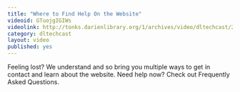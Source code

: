 ```yaml
---
title: "Where to Find Help On the Website"
videoid: GTuojgIGIWs
videolink: http://tonks.darienlibrary.org/1/archives/video/dltechcast/20160531_website_help.mov
category: dltechcast
layout: video
published: yes
---
```


Feeling lost? We understand and so bring you multiple ways to get in contact and learn about the website. Need help now? Check out Frequently Asked Questions.